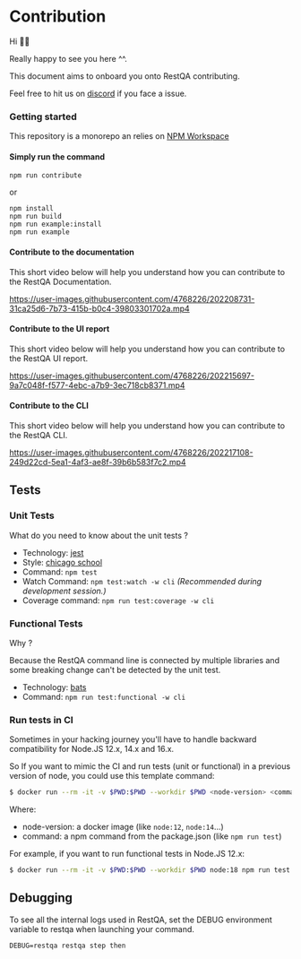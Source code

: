 # Contribution

Hi 👋🏼

Really happy to see you here ^^.

This document aims to onboard you onto RestQA contributing.

Feel free to hit us on [discord](https://restqa.io/chat) if you face a issue.

### Getting started

This repository is a monorepo an relies on [NPM Workspace](https://docs.npmjs.com/cli/v7/using-npm/workspaces)

#### Simply run the command

```
npm run contribute
```

or


```
npm install
npm run build
npm run example:install
npm run example
```

#### Contribute to the documentation

This short video below will help you understand how you can contribute to the RestQA Documentation.

https://user-images.githubusercontent.com/4768226/202208731-31ca25d6-7b73-415b-b0c4-39803301702a.mp4

#### Contribute to the UI report

This short video below will help you understand how you can contribute to the RestQA UI report.

https://user-images.githubusercontent.com/4768226/202215697-9a7c048f-f577-4ebc-a7b9-3ec718cb8371.mp4

#### Contribute to the CLI 

This short video below will help you understand how you can contribute to the RestQA CLI.

https://user-images.githubusercontent.com/4768226/202217108-249d22cd-5ea1-4af3-ae8f-39b6b583f7c2.mp4



## Tests

### Unit Tests

What do you need to know about the unit tests ?

* Technology: [jest](https://jestjs.io)
* Style: [chicago school](https://dev.to/hiboabd/a-beginners-explanation-of-the-chicago-london-approaches-4o5f)
* Command: `npm test`
* Watch Command: `npm test:watch -w cli` *(Recommended during development session.)*
* Coverage command: `npm run test:coverage -w cli`


### Functional Tests

Why ?

Because the RestQA command line is connected by multiple libraries and some breaking change can't be detected by the unit test.

* Technology: [bats](https://bats-core.readthedocs.io)
* Command: `npm run test:functional -w cli`

### Run tests in CI

Sometimes in your hacking journey you'll have to handle backward compatibility for Node.JS 12.x, 14.x and 16.x.

So If you want to mimic the CI and run tests (unit or functional) in a previous version of node, you could use this template command:

```bash
$ docker run --rm -it -v $PWD:$PWD --workdir $PWD <node-version> <command>
```

Where:
- node-version: a docker image (like `node:12`, `node:14`...)
- command: a npm command from the package.json (like `npm run test`)

For example, if you want to run functional tests in Node.JS 12.x:

```bash
$ docker run --rm -it -v $PWD:$PWD --workdir $PWD node:18 npm run test:functional -w cli
```

## Debugging

To see all the internal logs used in RestQA, set the DEBUG environment variable to restqa when launching your command.

```
DEBUG=restqa restqa step then
```
